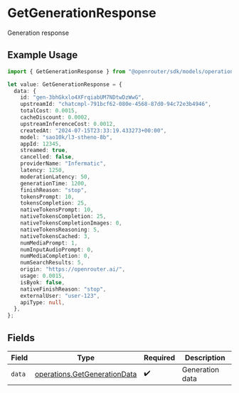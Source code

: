 # GetGenerationResponse

Generation response

## Example Usage

```typescript
import { GetGenerationResponse } from "@openrouter/sdk/models/operations";

let value: GetGenerationResponse = {
  data: {
    id: "gen-3bhGkxlo4XFrqiabUM7NDtwDzWwG",
    upstreamId: "chatcmpl-791bcf62-080e-4568-87d0-94c72e3b4946",
    totalCost: 0.0015,
    cacheDiscount: 0.0002,
    upstreamInferenceCost: 0.0012,
    createdAt: "2024-07-15T23:33:19.433273+00:00",
    model: "sao10k/l3-stheno-8b",
    appId: 12345,
    streamed: true,
    cancelled: false,
    providerName: "Infermatic",
    latency: 1250,
    moderationLatency: 50,
    generationTime: 1200,
    finishReason: "stop",
    tokensPrompt: 10,
    tokensCompletion: 25,
    nativeTokensPrompt: 10,
    nativeTokensCompletion: 25,
    nativeTokensCompletionImages: 0,
    nativeTokensReasoning: 5,
    nativeTokensCached: 3,
    numMediaPrompt: 1,
    numInputAudioPrompt: 0,
    numMediaCompletion: 0,
    numSearchResults: 5,
    origin: "https://openrouter.ai/",
    usage: 0.0015,
    isByok: false,
    nativeFinishReason: "stop",
    externalUser: "user-123",
    apiType: null,
  },
};
```

## Fields

| Field                                                                        | Type                                                                         | Required                                                                     | Description                                                                  |
| ---------------------------------------------------------------------------- | ---------------------------------------------------------------------------- | ---------------------------------------------------------------------------- | ---------------------------------------------------------------------------- |
| `data`                                                                       | [operations.GetGenerationData](../../models/operations/getgenerationdata.md) | :heavy_check_mark:                                                           | Generation data                                                              |